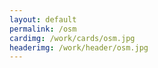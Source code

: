 ```yaml
---
layout: default
permalink: /osm
cardimg: /work/cards/osm.jpg
headerimg: /work/header/osm.jpg
---
```


